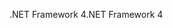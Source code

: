<span data-ttu-id="d4d92-101">.NET Framework 4</span><span class="sxs-lookup"><span data-stu-id="d4d92-101">.NET Framework 4</span></span>